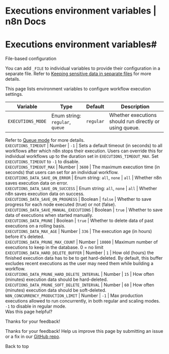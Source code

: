 # Executions environment variables | n8n Docs

[ ](https://github.com/n8n-io/n8n-docs/edit/main/docs/hosting/configuration/environment-variables/executions.md "Edit this page")

# Executions environment variables#

File-based configuration

You can add `_FILE` to individual variables to provide their configuration in a separate file. Refer to [Keeping sensitive data in separate files](../../configuration-methods/#keeping-sensitive-data-in-separate-files) for more details.

This page lists environment variables to configure workflow execution settings.

Variable | Type | Default | Description  
---|---|---|---  
`EXECUTIONS_MODE` | Enum string: `regular`, `queue` | `regular` | Whether executions should run directly or using queue.  
  
Refer to [Queue mode](../../../scaling/queue-mode/) for more details.  
`EXECUTIONS_TIMEOUT` | Number | `-1` | Sets a default timeout (in seconds) to all workflows after which n8n stops their execution. Users can override this for individual workflows up to the duration set in `EXECUTIONS_TIMEOUT_MAX`. Set `EXECUTIONS_TIMEOUT` to `-1` to disable.  
`EXECUTIONS_TIMEOUT_MAX` | Number | `3600` | The maximum execution time (in seconds) that users can set for an individual workflow.  
`EXECUTIONS_DATA_SAVE_ON_ERROR` | Enum string: `all`, `none` | `all` | Whether n8n saves execution data on error.  
`EXECUTIONS_DATA_SAVE_ON_SUCCESS` | Enum string: `all`, `none` | `all` | Whether n8n saves execution data on success.  
`EXECUTIONS_DATA_SAVE_ON_PROGRESS` | Boolean | `false` | Whether to save progress for each node executed (true) or not (false).  
`EXECUTIONS_DATA_SAVE_MANUAL_EXECUTIONS` | Boolean | `true` | Whether to save data of executions when started manually.  
`EXECUTIONS_DATA_PRUNE` | Boolean | `true` | Whether to delete data of past executions on a rolling basis.  
`EXECUTIONS_DATA_MAX_AGE` | Number | `336` | The execution age (in hours) before it's deleted.  
`EXECUTIONS_DATA_PRUNE_MAX_COUNT` | Number | `10000` | Maximum number of executions to keep in the database. 0 = no limit  
`EXECUTIONS_DATA_HARD_DELETE_BUFFER` | Number | `1` | How old (hours) the finished execution data has to be to get hard-deleted. By default, this buffer excludes recent executions as the user may need them while building a workflow.  
`EXECUTIONS_DATA_PRUNE_HARD_DELETE_INTERVAL` | Number | `15` | How often (minutes) execution data should be hard-deleted.  
`EXECUTIONS_DATA_PRUNE_SOFT_DELETE_INTERVAL` | Number | `60` | How often (minutes) execution data should be soft-deleted.  
`N8N_CONCURRENCY_PRODUCTION_LIMIT` | Number | `-1` | Max production executions allowed to run concurrently, in both regular and scaling modes. `-1` to disable in regular mode.  
Was this page helpful? 

Thanks for your feedback! 

Thanks for your feedback! Help us improve this page by submitting an issue or a fix in our [GitHub repo](https://github.com/n8n-io/n8n-docs). 

Back to top